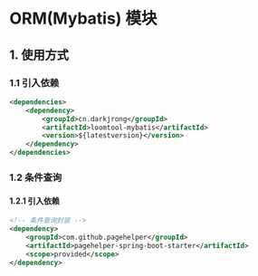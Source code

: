 # ORM(Mybatis) 模块

## 1. 使用方式
### 1.1 引入依赖
```xml
<dependencies>
    <dependency>
        <groupId>cn.darkjrong</groupId>
        <artifactId>loomtool-mybatis</artifactId>
        <version>${latestversion}</version>
    </dependency>
</dependencies>
```

### 1.2 条件查询
#### 1.2.1 引入依赖
```xml
<!-- 条件查询封装 -->
<dependency>
    <groupId>com.github.pagehelper</groupId>
    <artifactId>pagehelper-spring-boot-starter</artifactId>
    <scope>provided</scope>
</dependency>
```













